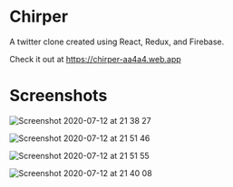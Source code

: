 # Chirper
A twitter clone created using React, Redux, and Firebase.


Check it out at https://chirper-aa4a4.web.app

# Screenshots
![Screenshot 2020-07-12 at 21 38 27](https://user-images.githubusercontent.com/46464571/87249627-56433f00-c48a-11ea-9931-cc7045bf4a41.png)

![Screenshot 2020-07-12 at 21 51 46](https://user-images.githubusercontent.com/46464571/87249639-63602e00-c48a-11ea-9f29-341e320fe51b.png)

![Screenshot 2020-07-12 at 21 51 55](https://user-images.githubusercontent.com/46464571/87249654-73780d80-c48a-11ea-9074-f886bb702d48.png)

![Screenshot 2020-07-12 at 21 40 08](https://user-images.githubusercontent.com/46464571/87249659-7c68df00-c48a-11ea-89dc-782713ae34bc.png)
